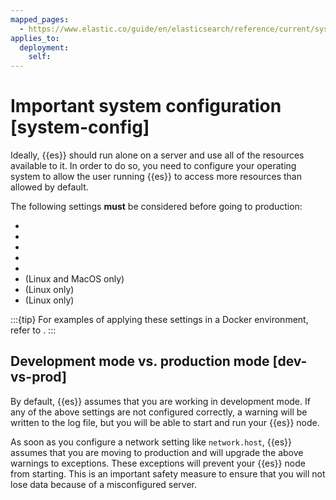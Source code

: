 ```yaml
---
mapped_pages:
  - https://www.elastic.co/guide/en/elasticsearch/reference/current/system-config.html
applies_to:
  deployment:
    self:
---
```


# Important system configuration [system-config]

Ideally, {{es}} should run alone on a server and use all of the resources available to it. In order to do so, you need to configure your operating system to allow the user running {{es}} to access more resources than allowed by default.

The following settings **must** be considered before going to production:

* [](setting-system-settings.md)
* [](setup-configuration-memory.md)
* [](vm-max-map-count.md)
* [](max-number-of-threads.md)
* [](networkaddress-cache-ttl.md)
* [](file-descriptors.md) (Linux and MacOS only)
* [](executable-jna-tmpdir.md) (Linux only)
* [](system-config-tcpretries.md) (Linux only)

:::{tip}
For examples of applying these settings in a Docker environment, refer to [](/deploy-manage/deploy/self-managed/install-elasticsearch-docker-prod.md).
:::

## Development mode vs. production mode [dev-vs-prod] 

By default, {{es}} assumes that you are working in development mode. If any of the above settings are not configured correctly, a warning will be written to the log file, but you will be able to start and run your {{es}} node.

As soon as you configure a network setting like `network.host`, {{es}} assumes that you are moving to production and will upgrade the above warnings to exceptions. These exceptions will prevent your {{es}} node from starting. This is an important safety measure to ensure that you will not lose data because of a misconfigured server.









